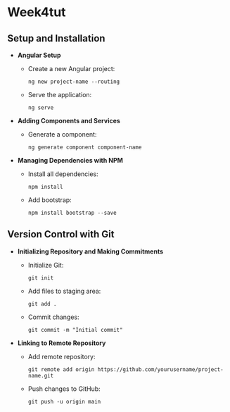 # Week4tut


## Setup and Installation

- **Angular Setup**
  - Create a new Angular project:
    ```
    ng new project-name --routing
    ```
  - Serve the application:
    ```
    ng serve
    ```
  

- **Adding Components and Services**
  - Generate a component:
    ```
    ng generate component component-name
    ```
  

- **Managing Dependencies with NPM**
  - Install all dependencies:
    ```
    npm install
    ```
  - Add bootstrap:
    ```
    npm install bootstrap --save
    ```

## Version Control with Git

- **Initializing Repository and Making Commitments**
  - Initialize Git:
    ```
    git init
    ```
  - Add files to staging area:
    ```
    git add .
    ```
  - Commit changes:
    ```
    git commit -m "Initial commit"
    ```

- **Linking to Remote Repository**
  - Add remote repository:
    ```
    git remote add origin https://github.com/yourusername/project-name.git
    ```
  - Push changes to GitHub:
    ```
    git push -u origin main
    ```


